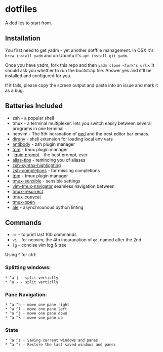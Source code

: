 # dotfiles

A dotfiles to start from.

## Installation

You first need to get yadm - yet another dotffile management. In OSX it's `brew
install yadm` and on Ubuntu it's `apt install git yadm`.

Once you have yadm, fork this repo and then `yadm clone <fork's url>`.
It should ask you whether to run the bootstrap file. Answer yes and it'll be installed 
and configured for you.

If it fails, please copy the screen output and paste into an issue and mark it as a bug.

## Batteries Included

* zsh - a popular shell
* tmux - a terminal multiplexer: lets you switch easily between several
  programs in one terminal
* neovim - The 5th incranation of 
[qed](https://twobithistory.org/2018/08/05/where-vim-came-from.html) and the
best editor bar emacs.
* [direnv](https://direnv.net/) - shell extension for loading local env vars
* [antibody](http://getantibody.github.io/) - zsh plugin manager
* [tpm](https://github.com/tmux-plugins/tpm) - tmux plugin manager
* [liquid prompt](https://github.ocm/nojhan/liquidprompt) - the best prompt, ever
* [alias-tips](https://github.com/djui/alias-tips) - reminding you of aliases
* [zsh-syntax-highlighting](https://github.com/zsh-users/zsh-syntax-highlighting)
* [zsh-completions](https://github.com/zsh-users/zsh-completions) - for missing completions
* [tpm](https://github.com/tmux-plugins/tpm) - tmux plugin manager
* [tmux-sensible](https://github.com/tmux-plugins/tmux-sensible) - sensible settings
* [vim-tmux-navigator](https://github.com/christoomey/vim-tmux-navigator) 
seamless navigation between 
* [tmux-resurrect](https://github.com/tmux-plugins/tmux-resurrect)
* [tmux-copycat](https://github.com/tmux-plugins/tmux-copycat)
* [tmux-open](https://github.com/tmux-plugins/tmux-open)
* [ale](https://github.com/dense-analysis/ale) - asynchrounous python linting


## Commands

* `hi` - to print last 100 commands
* `vi` - for neovim, the 4th incaranation of `ed`, named after the 2nd
* `lg` - concise vim log & tree

Using ^ for ctrl:

### Splitting windows:

    * ^a | - split verticlly  
    * ^a - - split verticlly  

### Pane Navigation:

    * ^a ^h - move one pane right
    * ^a ^l - move one pane left
    * ^a ^j - move one pane down
    * ^a ^k - move one pane up

### State

    * ^a ^s - Saving current windows and panes
    * ^a ^r - Restore the last saved windows and panes

